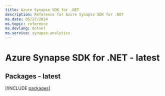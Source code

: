 ```yaml
---
title: Azure Synapse SDK for .NET
description: Reference for Azure Synapse SDK for .NET
ms.date: 05/27/2024
ms.topic: reference
ms.devlang: dotnet
ms.service: synapse-analytics
---
```

# Azure Synapse SDK for .NET - latest
## Packages - latest
[!INCLUDE [packages](synapse-index.md)]